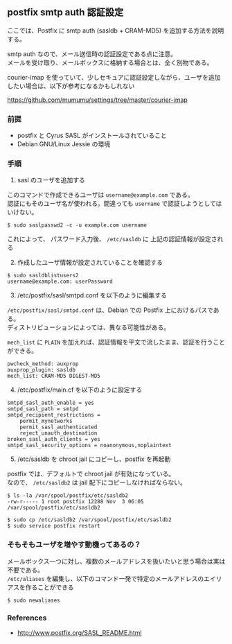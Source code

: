 ## postfix smtp auth 認証設定

ここでは、Postfix に smtp auth (sasldb + CRAM-MD5) を追加する方法を説明する。

smtp auth なので、メール送信時の認証設定である点に注意。  
メールを受け取り、メールボックスに格納する場合とは、全く別物である。

courier-imap を使っていて、少しセキュアに認証設定しながら、ユーザを追加したい場合は、以下が参考になるかもしれない

https://github.com/mumumu/settings/tree/master/courier-imap

### 前提

- postfix と Cyrus SASL がインストールされていること
- Debian GNU/Linux Jessie の環境

### 手順

1. sasl のユーザを追加する

このコマンドで作成できるユーザは `username@example.com` である。  
認証にもそのユーザ名が使われる。間違っても `username` で認証しようとしてはいけない。

```
$ sudo saslpasswd2 -c -u example.com username
```

これによって、 パスワード入力後、 `/etc/sasldb` に 上記の認証情報が設定される

2. 作成したユーザ情報が設定されていることを確認する

```
$ sudo sasldblistusers2
username@example.com: userPassword
```

3. /etc/postfix/sasl/smtpd.conf を以下のように編集する

`/etc/postfix/sasl/smtpd.conf` は、Debian での Postfix 上におけるパスである。  
ディストリビューションによっては、異なる可能性がある。

`mech_list` に `PLAIN` を加えれば、認証情報を平文で流したまま、認証を行うことができる。

```
pwcheck_method: auxprop
auxprop_plugin: sasldb
mech_list: CRAM-MD5 DIGEST-MD5 
```

4. /etc/postfix/main.cf を以下のように設定する

```
smtpd_sasl_auth_enable = yes
smtpd_sasl_path = smtpd
smtpd_recipient_restrictions = 
    permit_mynetworks 
    permit_sasl_authenticated 
    reject_unauth_destination
broken_sasl_auth_clients = yes
smtpd_sasl_security_options = noanonymous,noplaintext
```

5. /etc/sasldb を chroot jail にコピーし、postfix を再起動

postfix では、デフォルトで chroot jail が有効になっている。  
なので、 `/etc/sasldb2` は jail 配下にコピーしなければならない。

```
$ ls -la /var/spool/postfix/etc/sasldb2
-rw-r----- 1 root postfix 12288 Nov  3 06:05 /var/spool/postfix/etc/sasldb2
```

```
$ sudo cp /etc/sasldb2 /var/spool/postfix/etc/sasldb2
$ sudo service postfix restart
```

### そもそもユーザを増やす動機ってあるの？

メールボックス一つに対し、複数のメールアドレスを扱いたいと思う場合は実は不要である。  
`/etc/aliases` を編集し、以下のコマンド一発で特定のメールアドレスのエイリアスを作ることができる

```
$ sudo newaliases
```

### References

- http://www.postfix.org/SASL_README.html

